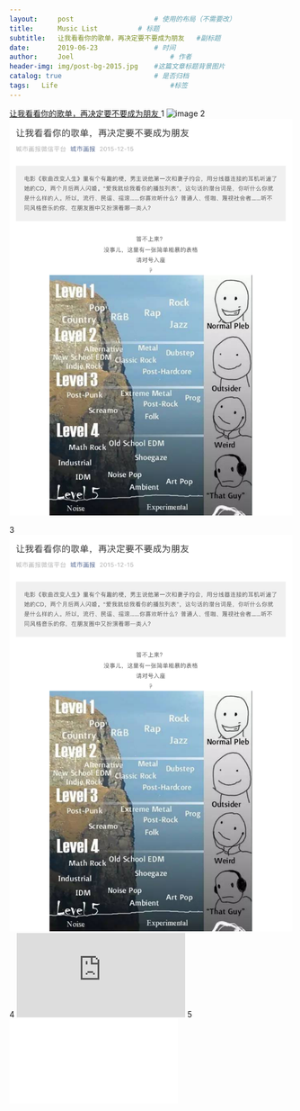 ```yaml
---
layout:     post   				    # 使用的布局（不需要改）
title:      Music List			# 标题 
subtitle:   让我看看你的歌单，再决定要不要成为朋友   #副标题
date:       2019-06-23 				# 时间
author:     Joel 						# 作者
header-img: img/post-bg-2015.jpg 	#这篇文章标题背景图片
catalog: true 						# 是否归档
tags:	Life							#标签
---
```

<a href="https://mp.weixin.qq.com/s?__biz=MjM5ODAxODM0MA==&mid=401612325&idx=1&sn=dacc6663c2aac6c1d77b62af6e782572&chksm=34d5926e03a21b78d1d9f3c8f622fe94bb0fbd8bf094d9f03e0af64aac93f07cdbbbc78cb7cb&mpshare=1&scene=1&srcid=1215ymXP90FHTMaJ22TMjhSS&pass_ticket=0lhtCWRx6Ep%2Bgy4kgFSURog96NhACLsmycVb105M67xO34ZN5g8K32tNZO%2Fmx6fn#rd">让我看看你的歌单，再决定要不要成为朋友 </a>
1
<img src="http://africau.edu/images/default/sample.pdf" alt="image">
2
<img src="https://github.com/JoelPub/joelpub.github.io/blob/master/img/blog/1.pdf" alt="image">

3
<img src="../img/blog/1.pdf" alt="image">
4
![Alt](https://github.com/JoelPub/joelpub.github.io/blob/master/img/blog/1.pdf)
5
![Alt](../img/blog/1.pdf)
